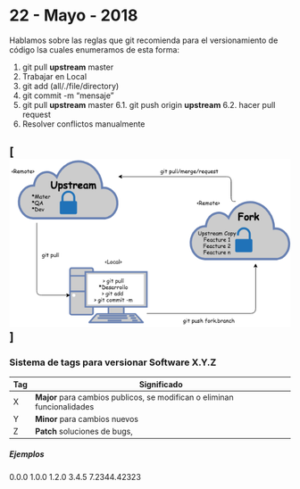 # 22 - Mayo - 2018
Hablamos sobre las reglas que git recomienda para el versionamiento de código
lsa cuales enumeramos de esta forma:
1. git pull **upstream** master
2. Trabajar en Local
3. git add (all/./file/directory)
4. git commit -m “mensaje”
5. git pull **upstream** master
6.1. git push origin **upstream**
6.2. hacer pull request
7. Resolver conflictos manualmente

[![N|Solid](gitCicle.png)]
---
### Sistema de tags para versionar Software X.Y.Z
| Tag | Significado |
| ------ | ------ |
| X |  **Major** para cambios publicos, se modifican o eliminan funcionalidades|
| Y |  **Minor** para cambios nuevos |
| Z |  **Patch** soluciones de bugs, |

#####   Ejemplos
0.0.0
1.0.0
1.2.0
3.4.5
7.2344.42323

